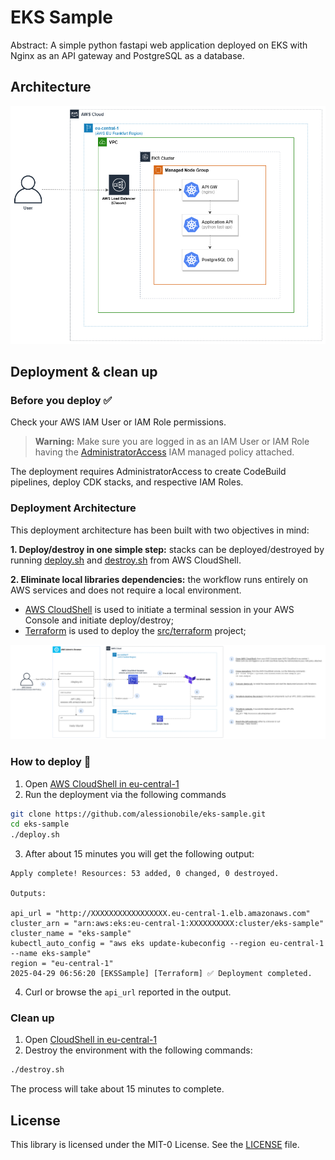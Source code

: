 # EKS Sample

Abstract: A simple python fastapi web application deployed on EKS with Nginx as an API gateway and PostgreSQL as a database.

## Architecture

![](./docs/diagrams/eks-sample.png)

## Deployment & clean up

### Before you deploy ✅

Check your AWS IAM User or IAM Role permissions.
> **Warning:**
> Make sure you are logged in as an IAM User or IAM Role having the [AdministratorAccess](https://docs.aws.amazon.com/aws-managed-policy/latest/reference/AdministratorAccess.html) IAM managed policy attached.

The deployment requires AdministratorAccess to create CodeBuild pipelines, deploy CDK stacks, and respective IAM Roles.

### Deployment Architecture

This deployment architecture has been built with two objectives in mind:

**1. Deploy/destroy in one simple step:** stacks can be deployed/destroyed by running [deploy.sh](../deploy.sh) and [destroy.sh](../destroy.sh) from AWS CloudShell.

**2. Eliminate local libraries dependencies:** the workflow runs entirely on AWS services and does not require a local environment.
- [AWS CloudShell](https://aws.amazon.com/cloudshell/) is used to initiate a terminal session in your AWS Console and initiate deploy/destroy;
- [Terraform](https://developer.hashicorp.com/terraform) is used to deploy the [src/terraform](../src/terraform) project;

![](./docs/diagrams/eks-sample-deployment.png)

### How to deploy 🚀

1. Open [AWS CloudShell in eu-central-1](https://eu-central-1.console.aws.amazon.com/cloudshell/home?region=eu-central-1#)
2. Run the deployment via the following commands

```sh
git clone https://github.com/alessionobile/eks-sample.git
cd eks-sample
./deploy.sh
```

3. After about 15 minutes you will get the following output:

```
Apply complete! Resources: 53 added, 0 changed, 0 destroyed.

Outputs:

api_url = "http://XXXXXXXXXXXXXXXXX.eu-central-1.elb.amazonaws.com"
cluster_arn = "arn:aws:eks:eu-central-1:XXXXXXXXXX:cluster/eks-sample"
cluster_name = "eks-sample"
kubectl_auto_config = "aws eks update-kubeconfig --region eu-central-1 --name eks-sample"
region = "eu-central-1"
2025-04-29 06:56:20 [EKSSample] [Terraform] ✅ Deployment completed.
```

4. Curl or browse the ```api_url``` reported in the output.

### Clean up

1. Open [CloudShell in eu-central-1](https://eu-central-1.console.aws.amazon.com/cloudshell/home?region=eu-central-1#)
2. Destroy the environment with the following commands:

```sh
./destroy.sh
```

The process will take about 15 minutes to complete.

## License

This library is licensed under the MIT-0 License. See the [LICENSE](./LICENSE) file.
